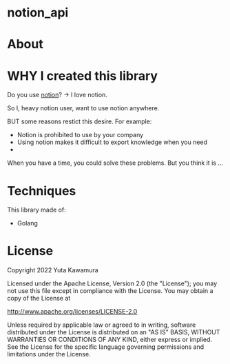 # notion_api

# About

# WHY I created this library
Do you use [notion](https://notion.so)?
-> I love notion.

So I, heavy notion user, want to use notion anywhere.

BUT some reasons restict this desire.
For example:
- Notion is prohibited to use by your company
- Using notion makes it difficult to export knowledge when you need
-

When you have a time, you could solve these problems.
But you think it is ...

# Techniques
This library made of:
- Golang

<!-- # Architecture -->

<!-- # Upcoming Features -->

# License
Copyright 2022 Yuta Kawamura

Licensed under the Apache License, Version 2.0 (the "License");
you may not use this file except in compliance with the License.
You may obtain a copy of the License at

   http://www.apache.org/licenses/LICENSE-2.0

Unless required by applicable law or agreed to in writing, software
distributed under the License is distributed on an "AS IS" BASIS,
WITHOUT WARRANTIES OR CONDITIONS OF ANY KIND, either express or implied.
See the License for the specific language governing permissions and
limitations under the License.
